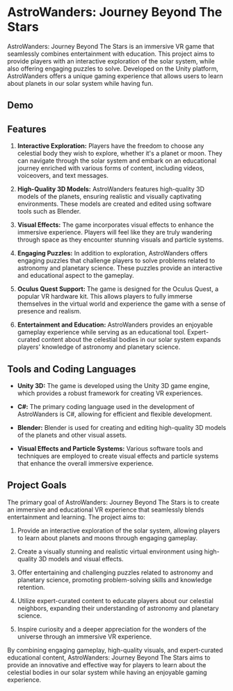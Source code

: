 # AstroWanders: Journey Beyond The Stars

AstroWanders: Journey Beyond The Stars is an immersive VR game that seamlessly combines entertainment with education. This project aims to provide players with an interactive exploration of the solar system, while also offering engaging puzzles to solve. Developed on the Unity platform, AstroWanders offers a unique gaming experience that allows users to learn about planets in our solar system while having fun.

## Demo

## Features

1. **Interactive Exploration:** Players have the freedom to choose any celestial body they wish to explore, whether it's a planet or moon. They can navigate through the solar system and embark on an educational journey enriched with various forms of content, including videos, voiceovers, and text messages.

2. **High-Quality 3D Models:** AstroWanders features high-quality 3D models of the planets, ensuring realistic and visually captivating environments. These models are created and edited using software tools such as Blender.

3. **Visual Effects:** The game incorporates visual effects to enhance the immersive experience. Players will feel like they are truly wandering through space as they encounter stunning visuals and particle systems.

4. **Engaging Puzzles:** In addition to exploration, AstroWanders offers engaging puzzles that challenge players to solve problems related to astronomy and planetary science. These puzzles provide an interactive and educational aspect to the gameplay.

5. **Oculus Quest Support:** The game is designed for the Oculus Quest, a popular VR hardware kit. This allows players to fully immerse themselves in the virtual world and experience the game with a sense of presence and realism.

6. **Entertainment and Education:** AstroWanders provides an enjoyable gameplay experience while serving as an educational tool. Expert-curated content about the celestial bodies in our solar system expands players' knowledge of astronomy and planetary science.

## Tools and Coding Languages

- **Unity 3D:** The game is developed using the Unity 3D game engine, which provides a robust framework for creating VR experiences.

- **C#:** The primary coding language used in the development of AstroWanders is C#, allowing for efficient and flexible development.

- **Blender:** Blender is used for creating and editing high-quality 3D models of the planets and other visual assets.

- **Visual Effects and Particle Systems:** Various software tools and techniques are employed to create visual effects and particle systems that enhance the overall immersive experience.

## Project Goals

The primary goal of AstroWanders: Journey Beyond The Stars is to create an immersive and educational VR experience that seamlessly blends entertainment and learning. The project aims to:

1. Provide an interactive exploration of the solar system, allowing players to learn about planets and moons through engaging gameplay.

2. Create a visually stunning and realistic virtual environment using high-quality 3D models and visual effects.

3. Offer entertaining and challenging puzzles related to astronomy and planetary science, promoting problem-solving skills and knowledge retention.

4. Utilize expert-curated content to educate players about our celestial neighbors, expanding their understanding of astronomy and planetary science.

5. Inspire curiosity and a deeper appreciation for the wonders of the universe through an immersive VR experience.

By combining engaging gameplay, high-quality visuals, and expert-curated educational content, AstroWanders: Journey Beyond The Stars aims to provide an innovative and effective way for players to learn about the celestial bodies in our solar system while having an enjoyable gaming experience.
